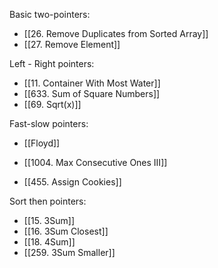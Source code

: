 
Basic two-pointers:
- [[26. Remove Duplicates from Sorted Array]]
- [[27. Remove Element]]

Left - Right pointers:
- [[11. Container With Most Water]]
- [[633. Sum of Square Numbers]]
- [[69. Sqrt(x)]]

Fast-slow pointers:
- [[Floyd]]

- [[1004. Max Consecutive Ones III]]
- [[455. Assign Cookies]]


Sort then pointers:
- [[15. 3Sum]]
- [[16. 3Sum Closest]]
- [[18. 4Sum]]
- [[259. 3Sum Smaller]]


